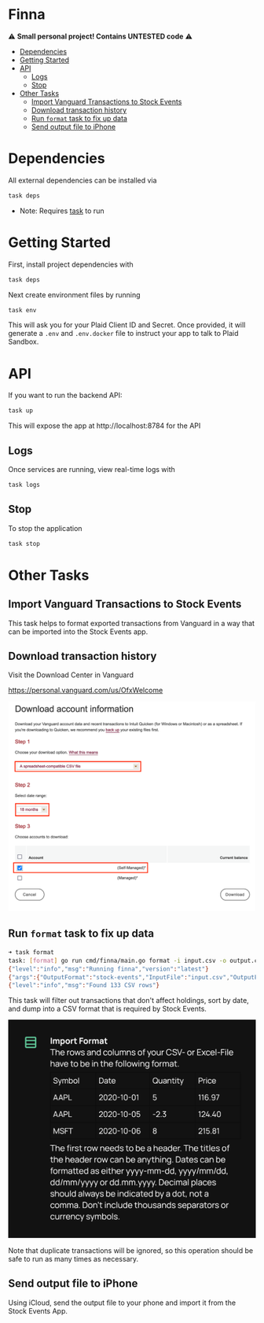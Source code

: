 # Finna <!-- omit in toc -->

⚠️ **Small personal project! Contains UNTESTED code** ⚠️

- [Dependencies](#dependencies)
- [Getting Started](#getting-started)
- [API](#api)
  - [Logs](#logs)
  - [Stop](#stop)
- [Other Tasks](#other-tasks)
  - [Import Vanguard Transactions to Stock Events](#import-vanguard-transactions-to-stock-events)
  - [Download transaction history](#download-transaction-history)
  - [Run `format` task to fix up data](#run-format-task-to-fix-up-data)
  - [Send output file to iPhone](#send-output-file-to-iphone)


# Dependencies
All external dependencies can be installed via
```bash
task deps
```
- Note: Requires [task](https://taskfile.dev/#/installation) to run

# Getting Started
First, install project dependencies with
```bash
task deps
```

Next create environment files by running
```bash
task env
```

This will ask you for your Plaid Client ID and Secret. Once provided, it will generate a `.env` and `.env.docker` file to instruct your app to talk to Plaid Sandbox.

# API
If you want to run the backend API:
```bash
task up
```
This will expose the app at http://localhost:8784 for the API
## Logs
Once services are running, view real-time logs with
```bash
task logs
```

## Stop
To stop the application
```bash
task stop
```

# Other Tasks
## Import Vanguard Transactions to Stock Events
This task helps to format exported transactions from Vanguard in a way that can be imported into the Stock Events app.
## Download transaction history
Visit the Download Center in Vanguard

https://personal.vanguard.com/us/OfxWelcome

![download-center.png](images/download-center.png)

## Run `format` task to fix up data

```bash
➜ task format
task: [format] go run cmd/finna/main.go format -i input.csv -o output.csv
{"level":"info","msg":"Running finna","version":"latest"}
{"args":{"OutputFormat":"stock-events","InputFile":"input.csv","OutputFile":"output.csv"},"level":"info","msg":"Running format command"}
{"level":"info","msg":"Found 133 CSV rows"}
```

This task will filter out transactions that don't affect holdings, sort by date, and dump into a CSV format that is required by Stock Events.

![stock-events-instructions.jpeg](images/stock-events-instructions.jpeg)

Note that duplicate transactions will be ignored, so this operation should be safe to run as many times as necessary.

## Send output file to iPhone
Using iCloud, send the output file to your phone and import it from the Stock Events App.
